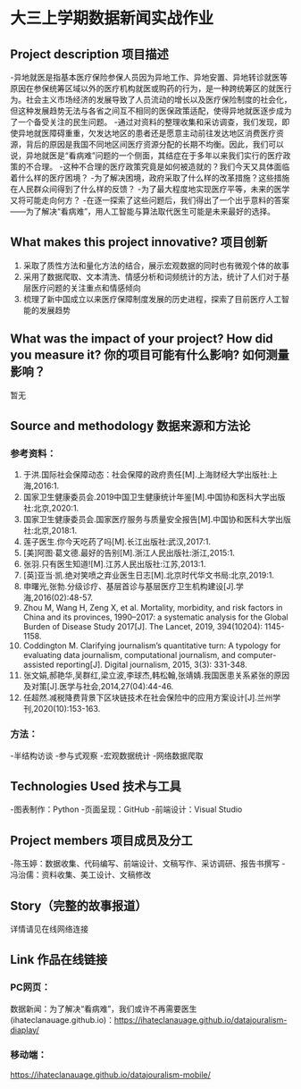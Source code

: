 # 大三上学期数据新闻实战作业

## Project description 项目描述
-异地就医是指基本医疗保险参保人员因为异地工作、异地安置、异地转诊就医等原因在参保统筹区域以外的医疗机构就医或购药的行为，是一种跨统筹区的就医行为。社会主义市场经济的发展导致了人员流动的增长以及医疗保险制度的社会化，但这种发展趋势无法与各省之间互不相同的医保政策适配，使得异地就医逐步成为了一个备受关注的民生问题。
-通过对资料的整理收集和采访调查，我们发现，即使异地就医障碍重重，欠发达地区的患者还是愿意主动前往发达地区消费医疗资源，背后的原因是我国不同地区间医疗资源分配的长期不均衡。因此，我们可以说，异地就医是“看病难”问题的一个侧面，其结症在于多年以来我们实行的医疗政策的不合理。
   -这种不合理的医疗政策究竟是如何被造就的？我们今天又具体面临着什么样的医疗困境？
   -为了解决困境，政府采取了什么样的改革措施？这些措施在人民群众间得到了什么样的反馈？ 
   -为了最大程度地实现医疗平等，未来的医学又将可能走向何方？
-在逐一探索了这些问题后，我们得出了一个出乎意料的答案——为了解决“看病难”，用人工智能与算法取代医生可能是未来最好的选择。

## What makes this project innovative? 项目创新
1. 采取了质性方法和量化方法的结合，展示宏观数据的同时也有微观个体的故事
2. 采用了数据爬取、文本清洗、情感分析和词频统计的方法，统计了人们对于基层医疗问题的关注重点和情感倾向
3. 梳理了新中国成立以来医疗保障制度发展的历史进程，探索了目前医疗人工智能的发展趋势

## What was the impact of your project? How did you measure it? 你的项目可能有什么影响? 如何测量影响？
暂无

## Source and methodology 数据来源和方法论
### 参考资料：
1. 于洪.国际社会保障动态：社会保障的政府责任[M].上海财经大学出版社:上海,2016:1.
2. 国家卫生健康委员会.2019中国卫生健康统计年鉴[M].中国协和医科大学出版社:北京,2020:1.
3. 国家卫生健康委员会.国家医疗服务与质量安全报告[M].中国协和医科大学出版社:北京,2018:1.
4. 莲子医生.你今天吃药了吗[M].长江出版社:武汉,2017:1.
5. [美]阿图·葛文德.最好的告别[M].浙江人民出版社:浙江,2015:1.
6. 张羽.只有医生知道![M].江苏人民出版社:江苏,2013:1.
7. [英]亚当·凯.绝对笑喷之弃业医生日志[M].北京时代华文书局:北京,2019:1.
8. 申曙光,张勃.分级诊疗、基层首诊与基层医疗卫生机构建设[J].学海,2016(02):48-57.
9. Zhou M, Wang H, Zeng X, et al. Mortality, morbidity, and risk factors in China and its provinces, 1990–2017: a systematic analysis for the Global Burden of Disease Study 2017[J]. The Lancet, 2019, 394(10204): 1145-1158.
10. Coddington M. Clarifying journalism’s quantitative turn: A typology for evaluating data journalism, computational journalism, and computer-assisted reporting[J]. Digital journalism, 2015, 3(3): 331-348.
11. 张文娟,郝艳华,吴群红,梁立波,李球杰,韩松翰,张靖婧.我国医患关系紧张的原因及对策[J].医学与社会,2014,27(04):44-46.
12. 任超然.减税降费背景下区块链技术在社会保险中的应用方案设计[J].兰州学刊,2020(10):153-163.

### 方法：
-半结构访谈
-参与式观察
-宏观数据统计
-网络数据爬取

## Technologies Used 技术与工具
-图表制作：Python
-页面呈现：GitHub
-前端设计：Visual Studio

## Project members 项目成员及分工
-陈玉婷：数据收集、代码编写、前端设计、文稿写作、采访调研、报告书撰写
-冯治儒：资料收集、美工设计、文稿修改

## Story（完整的故事报道）
详情请见在线网络连接

## Link 作品在线链接

### PC网页：
数据新闻：为了解决“看病难”，我们或许不再需要医生 (ihateclanauage.github.io)：https://ihateclanauage.github.io/datajouralism-diaplay/

### 移动端：
https://ihateclanauage.github.io/datajouralism-mobile/
